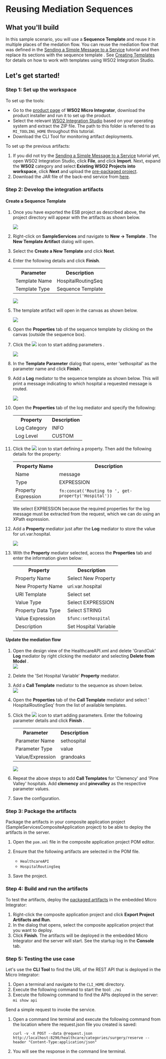 # Reusing Mediation Sequences

## What you'll build

In this sample scenario, you will use a **Sequence Template**
and reuse it in multiple places of the medation flow. You can reuse the
mediation flow that was defined in the [Sending a Simple Message to a Service](integration/sending-a-simple-message-to-a-service.md) tutorial and then replace its sections with the sequence template . See [Creating Templates](../../develop/creating-artifacts/creating-sequence-templates.md) for details
on how to work with templates using WSO2 Integration Studio.

## Let's get started!

### Step 1: Set up the workspace

To set up the tools:

-   Go to the [product page](https://wso2.com/integration/) of **WSO2 Micro Integrator**, download the product installer and run it to set up the product.
-   Select the relevant [WSO2 Integration Studio](https://wso2.com/integration/tooling/) based on your operating system and extract the
    ZIP file.  The path to this folder is referred to as `MI_TOOLING_HOME` throughout this tutorial.
-   Download the CLI Tool for monitoring artifact deployments.

To set up the previous artifacts:

1.  If you did not try the [Sending a Simple Message to a Service](integration/sending-a-simple-message-to-a-service.md) tutorial yet, open WSO2 Integration Studio, click **File**, and click **Import**. Next, expand the **WSO2** category and select **Existing WSO2 Projects into workspace**, click **Next** and upload the [pre-packaged
project](https://github.com/wso2-docs/WSO2_EI/blob/master/Integration-Tutorial-Artifacts/SimpleMessageToServiceTutorial.zip). 
2.  Download the JAR file of the back-end service from [here](https://github.com/wso2-docs/WSO2_EI/blob/master/Back-End-Service/Hospital-Service-2.0.0.jar).

### Step 2: Develop the integration artifacts

#### Create a Sequence Template

1.  Once you have exported the ESB project as described above, the project directory will appear with the artifacts as shown below.

    ![](../../assets/img/tutorials/sequence-temp-project-explorer.png)

2.  Right-click on **SampleServices** and navigate to **New -> Template** . The **New Template Artifact** dialog will open.
3.  Select the **Create a New Template** and click **Next**.
4.  Enter the following details and click **Finish**.
    <table>
        <tr>
            <th>Parameter</th>
            <th>Description</th>
        </tr>
        <tr>
            <td>Template Name</td>
            <td>HospitalRoutingSeq</td>
        </tr>
        <tr>
            <td>Template Type</td>
            <td>Sequence Template</td>
        </tr>
    </table>

    ![](https://lh6.googleusercontent.com/jlYENAKLNtl-psHJCLm1dG_ziOYkinAK755IrObL-xdK2KXYmCkMju76X957PeSMQ8Hn5Q5RfNRgv_Uq-wOjE6apTyTlU3-jhf0ZUylfuydaOTCp8EZPtWkQ4hS9_cLADSME168K)

5.  The template artifact will open in the canvas as shown below.

    ![](../../assets/img/tutorials/sequence-canvas-1.png)

6.  Open the **Properties** tab of the sequence template by clicking on
    the canvas (outside the sequence box).  

7.  Click the ![](../../assets/img/tutorials/plus-icon.png) icon
    to start adding parameters .

    ![](../../assets/img/tutorials/sequence-canvas-2.png) 

8.  In the **Template Parameter** dialog that opens, enter 'sethospital' as the parameter name and click **Finish** .

9.  Add a **Log** mediator to the sequence template as shown below. This
    will print a message indicating to which hospital a requested
    message is routed.

    ![](../../assets/img/tutorials/log-mediator-in-sequence.png) 

10. Open the **Properties** tab of the log mediator and specify the
    following:

    <table>
        <tr>
            <th>Property</th>
            <th>Description</th>
        </tr>
        <tr>
            <td>Log Category</td>
            <td>INFO</td>
        </tr>
        <tr>
            <td>Log Level</td>
            <td>CUSTOM</td>
        </tr>
    </table>

11. Click the ![](../../assets/img/tutorials/plus-icon.png) icon
    to start defining a property. Then add the following details for the
    property:

    <table>
        <tr>
            <th>Property Name</th>
            <th>Description</th>
        </tr>
        <tr>
            <td> Name</td>
            <td>message</td>
        </tr>
        <tr>
            <td>Type</td>
            <td>EXPRESSION</td>
        </tr>
        <tr>
            <td>Property Expression</td>
            <td><code>fn:concat('Routing to ', get-property('Hospital')) </code></td>
        </tr>
    </table>

    We select EXPRESSION because the required properties for the log
    message must be extracted from the request, which we can do using an
    XPath expression.  

12. Add a **Property** mediator just after the **Log** mediator to store
    the value for uri.var.hospital.

    ![](https://lh6.googleusercontent.com/Q4ulnFRxB7JyfuTexWUkGz_BurFUn8K45OPKrKDy-fZ1dS9fbC3Y0CBTdCMcKanKdPD2Httx-7C6S746QEb96ixJ-y48On_IHgaxqG2FqnAQfM4JemIkN2EnSpoJgqvF2FGztgA-) 

13. With the **Property** mediator selected, access the **Properties**
    tab and enter the information given below:
    <table>
        <tr>
            <th>Property</th>
            <th>Description</th>
        </tr>
        <tr>
            <td>Property Name</td>
            <td>Select New Property</td>
        </tr>
        <tr>
            <td>New Property Name</td>
            <td>uri.var.hospital  </td>
        </tr>
        <tr>
            <td>URI Template</td>
            <td>Select set </td>
        </tr>
        <tr>
            <td>Value Type</td>
            <td>Select EXPRESSION</td>
        </tr>
        <tr>
            <td>Property Data Type</td>
            <td>Select STRING</td>
        </tr>
        <tr>
            <td>Value Expression</td>
            <td><code>$func:sethospital</code></td>
        </tr>
        <tr>
            <td>Description</td>
            <td>Set Hospital Variable</td>
        </tr>
    </table>

#### Update the mediation flow

1.  Open the design view of the HealthcareAPI.xml and delete 'GrandOak'
    **Log** mediator by right clicking the mediator and selecting
    **Delete from Model** .  
    ![](https://lh4.googleusercontent.com/6Lsp6WbAQJwjSbmsyWlKnIMkP6Q3cB9hiwzvGRkyFUtbZKteu--ePnwvaA2LqfD-7AyLqy6U1Im42We67PsSP4JhL41vlZ8nwTC8S2KrF11Hpfu365bBXhCNOZX8cMlgdBgGX7e-)

2.  Delete the 'Set Hospital Variable' **Property** mediator.

3.  Add a **Call Template** mediator to the sequence as shown below.  
    ![](https://lh6.googleusercontent.com/1SUm23IRnOH-vp_o0QWpSS3bhIawxhmsKN_1Y_PYyEaZ2k6_2tuDFeyyJtp18c8Q-p6mubMToqA6v4tyWDtBMgQcJdXet00Vtxa-IDnu7TTh5eSvqnEfSi9YEoxEhuE1yJO62w4B)

4.  Open the **Properties** tab of the **Call Template** mediator and
    select ' HospitalRoutingSeq' from the list of available templates.

5.  Click the ![](../../assets/img/tutorials/plus-icon.png) icon
    to start adding parameters. Enter the following parameter details
    and click **Finish** .

    <table>
        <tr>
            <th>Parameter</th>
            <th>Description</th>
        </tr>
        <tr>
            <td>Parameter Name</td>
            <td>sethospital</td>
        </tr>
        <tr>
            <td>Parameter Type</td>
            <td>value</td>
        </tr>
        <tr>
            <td>Value/Expression</td>
            <td>grandoaks</td>
        </tr>
    </table>

    ![](https://lh5.googleusercontent.com/Pu0UusC_42jmt_VQ2NEA1PdwOI8z2VyC7bDm7HSJ6iJgf9J8Jz4k87PZ2e9UAuT62FEHdpFXXGlXx5n78qtBBvQxEmQbDkMlg3lCfTIn5grDxKDaZW0XGItxqJ72XmC0_uE84gKO)

6.  Repeat the above steps to add **Call Templates** for 'Clemency' and
    'Pine Valley' hospitals. Add **clemency** and **pinevalley** as the
    respective parameter values.

7.  Save the configuration.

### Step 3: Package the artifacts

Package the artifacts in your composite application project (SampleServicesCompositeApplication project) to be able to deploy the artifacts in the server.

1.  Open the `pom.xml` file in the composite application project POM editor.
2.  Ensure that the following artifacts are selected in the POM file.

    -   `HealthcareAPI`
    -   `HospitalRoutingSeq`

3.  Save the project.

### Step 4: Build and run the artifacts

To test the artifacts, deploy the [packaged artifacts](#step-3-package-the-artifacts) in the embedded Micro Integrator:

1.  Right-click the composite application project and click **Export Project Artifacts and Run**.
2.  In the dialog that opens, select the composite application project that you want to deploy.  
4.  Click **Finish**. The artifacts will be deployed in the embedded Micro Integrator and the server will start. See the startup log in the **Console** tab. 

### Step 5: Testing the use case

Let's use the **CLI Tool** to find the URL of the REST API that is deployed in the Micro Integrator:

1.  Open a terminal and navigate to the `CLI_HOME` directory.
2.  Execute the following command to start the tool:
    `./mi`
3.  Execute the following command to find the APIs deployed in the server:
    `mi show api`

Send a simple request to invoke the service.

1.  Open a command line terminal and execute the following command from
    the location where the request.json file you created is saved:

    ```
    curl -v -X POST --data @request.json http://localhost:8290/healthcare/categories/surgery/reserve --header "Content-Type:application/json"
    ```

2.  You will see the response in the command line terminal.
